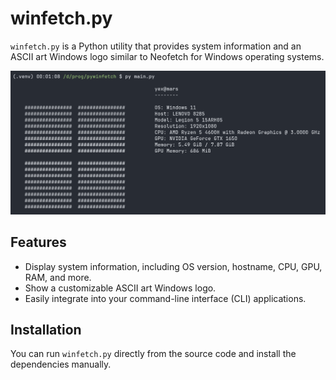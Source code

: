 # winfetch.py

`winfetch.py` is a Python utility that provides system information and an ASCII art Windows logo similar to Neofetch for Windows operating systems.

![pywinfetch Screenshot](images/pywinfetch.png)

## Features

- Display system information, including OS version, hostname, CPU, GPU, RAM, and more.
- Show a customizable ASCII art Windows logo.
- Easily integrate into your command-line interface (CLI) applications.

## Installation

You can run `winfetch.py` directly from the source code and install the dependencies manually.
